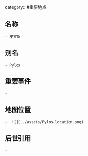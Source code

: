 category:: #重要地点
## 名称
	- 皮罗斯
## 别名
	- Pylos
## 重要事件
	-
## 地图位置
	-  ![](../assets/Pylos-location.png)
## 后世引用
	-

